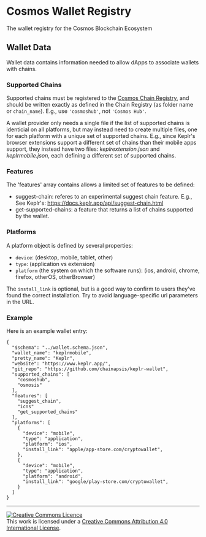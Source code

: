 # Cosmos Wallet Registry

The wallet registry for the Cosmos Blockchain Ecosystem

## Wallet Data

Wallet data contains information needed to allow dApps to associate wallets with chains.

### Supported Chains

Supported chains must be registered to the [Cosmos Chain Registry](https://github.com/cosmos/chain-registry), and should be written exactly as defined in the Chain Registry (as folder name or `chain_name`). E.g., use `'cosmoshub'`, not `'Cosmos Hub'`.

A wallet provider only needs a single file if the list of supported chains is identicial on all platforms, but may instead need to create multiple files, one for each platform with a unique set of supported chains. E.g., since Keplr's browser extensions support a different set of chains than their mobile apps support, they instead have two files: _keplrextension.json_ and _keplrmobile.json_, each defining a different set of supported chains.

### Features

The 'features' array contains allows a limited set of features to be defined:
- suggest-chain:  referes to an experimental suggest chain feature. E.g., See Keplr's: https://docs.keplr.app/api/suggest-chain.html
- get-supported-chains: a feature that returns a list of chains supported by the wallet.

### Platforms

A platform object is defined by several properties:
- `device`: (desktop, mobile, tablet, other)
- `type`: (application vs extension)
- `platform` (the system on which the software runs): (ios, android, chrome, firefox, otherOS, otherBrowser)

The `install_link` is optional, but is a good way to confirm to users they've found the correct installation. Try to avoid language-specific url parameters in the URL.

### Example

Here is an example wallet entry:

```
{
  "$schema": "../wallet.schema.json",
  "wallet_name": "keplrmobile",
  "pretty_name": "Keplr",
  "website": "https://www.keplr.app/",
  "git_repo": "https://github.com/chainapsis/keplr-wallet",
  "supported_chains": [
    "cosmoshub",
    "osmosis"
  ],
  "features": [
    "suggest_chain",
    "icns"
    "get_supported_chains"
  ],
  "platforms": [
    {
      "device": "mobile",
      "type": "application",
      "platform": "ios",
      "install_link": "apple/app-store.com/cryptowallet",
    },
    {
      "device": "mobile",
      "type": "application",
      "platform": "android",
      "install_link": "google/play-store.com/cryptowallet",
    }
  ]
}
```


---

<a rel="license" href="http://creativecommons.org/licenses/by/4.0/"><img alt="Creative Commons Licence" style="border-width:0" src="https://i.creativecommons.org/l/by/4.0/88x31.png" /></a><br />This work is licensed under a <a rel="license" href="http://creativecommons.org/licenses/by/4.0/">Creative Commons Attribution 4.0 International License</a>.
